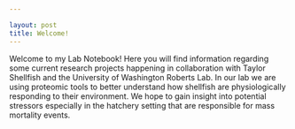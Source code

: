 ```yaml
---

layout: post
title: Welcome!
---
```



Welcome to my Lab Notebook! Here you will find information regarding some current research projects happening in collaboration with Taylor Shellfish and the University of Washington Roberts Lab. In our lab we are using proteomic tools to better understand how shellfish are physiologically responding to their environment. We hope to gain insight into potential stressors especially in the hatchery setting that are responsible for mass mortality events.
